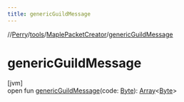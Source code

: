 ```yaml
---
title: genericGuildMessage
---
```

//[Perry](../../../index.html)/[tools](../index.html)/[MaplePacketCreator](index.html)/[genericGuildMessage](generic-guild-message.html)



# genericGuildMessage



[jvm]\
open fun [genericGuildMessage](generic-guild-message.html)(code: [Byte](https://kotlinlang.org/api/latest/jvm/stdlib/kotlin/-byte/index.html)): [Array](https://kotlinlang.org/api/latest/jvm/stdlib/kotlin/-array/index.html)<[Byte](https://kotlinlang.org/api/latest/jvm/stdlib/kotlin/-byte/index.html)>




